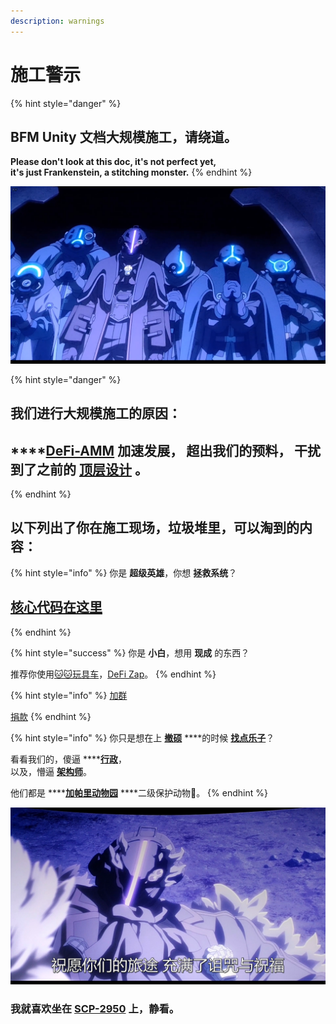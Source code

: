 ```yaml
---
description: warnings
---
```


# 施工警示

{% hint style="danger" %}
## **BFM Unity 文档大规模施工，请绕道。**

**Please don't look at this doc, it's not perfect yet,   
it's just Frankenstein, a stitching monster.**
{% endhint %}

![](.gitbook/assets/9lddq5-60urxrz7it3cs1hc-u0.png)

{% hint style="danger" %}
## **我们进行大规模施工的原因：**

## \*\*\*\*[**DeFi-AMM**](https://guhhhhaa.gitbook.io/bfm/defi-amm) **加速发展， 超出我们的预料，  干扰到了之前的** [**顶层设计**](https://guhhhhaa.gitbook.io/bfm/guan-li-fa-zhan-lu-xian) **。**
{% endhint %}

## **以下列出了你在施工现场，垃圾堆里，可以淘到的内容：**

{% hint style="info" %}
你是 **超级英雄**，你想 **拯救系统**？

## [核心代码在这里](https://guhhhhaa.gitbook.io/bfm/ruan-jian-bfm-on-python)
{% endhint %}

{% hint style="success" %}
你是 **小白**，想用 **现成** 的东西？  
  
推荐你使用[🐱🐱玩具车](https://www.fmz.com/bbs-topic/5371)，[DeFi Zap](https://defizap.com/zaps)。
{% endhint %}

{% hint style="info" %}
[加群](https://guhhhhaa.gitbook.io/bfm/ru-he-jia-ru-wo-men-de-tao-lun-qun-zu)  


[捐款](https://guhhhhaa.gitbook.io/bfm/juan-zeng)
{% endhint %}

{% hint style="info" %}
你只是想在上 [**撤硕**](https://www.bilibili.com/video/BV1TJ411Q7o5) ****的时候 [**找点乐子**](https://www.bilibili.com/video/BV1gW411J7eP)？

看看我们的，傻逼 ****[**行政**](https://guhhhhaa.gitbook.io/bfm/guan-li-wen-ti-jie-da-1-jie-gou-yin-ru)，  
以及，懵逼 [**架构师**](https://guhhhhaa.gitbook.io/bfm/guan-li-fa-zhan-lu-xian)。

他们都是 ****[**加帕里动物园**](https://www.bilibili.com/bangumi/media/md5796/?from=search&seid=10381876217258722607) ****二级保护动物🐒。
{% endhint %}

![](.gitbook/assets/9lddq5-53hnx10z9wt3cs1hc-u0.png)

### 我就喜欢坐在 [SCP-2950](https://www.bilibili.com/video/BV1ts411g7Qw) 上，静看。

